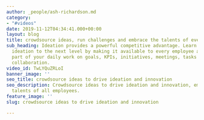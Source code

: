 ```yaml
---
author: _people/ash-richardson.md
category:
- "#videos"
date: 2019-11-12T04:34:41.000+00:00
layout: blog
title: crowdsource ideas, run challenges and embrace the talents of every employee
sub_heading: Ideation provides a powerful competitive advantage. Learn how to take
  ideation to the next level by making it available to every employee and a seamless
  part of your daily work on goals, KPIs, initiatives, meetings, tasks and social
  collaboration.
video_id: TwLYQuZRLoI
banner_image: ''
seo_title: crowdsource ideas to drive ideation and innovation
seo_description: Crowdsource ideas to drive ideation and innovation, embracing the
  talents of all employees.
feature_image: ''
slug: crowdsource ideas to drive ideation and innovation

---
```

